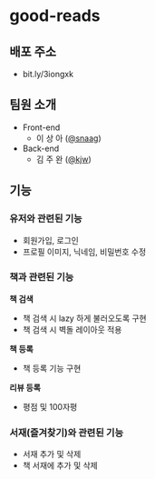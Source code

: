 # good-reads
## 배포 주소
- bit.ly/3iongxk

## 팀원 소개
* Front-end
   - 이 상 아 ([@snaag](https://github.com/snaag))
* Back-end
   - 김 주 완 ([@kjw](https://github.com/kjw217))

## 기능
### 유저와 관련된 기능
- 회원가입, 로그인
- 프로필 이미지, 닉네임, 비밀번호 수정

### 책과 관련된 기능
**책 검색**
- 책 검색 시 lazy 하게 불러오도록 구현
- 책 검색 시 벽돌 레이아웃 적용

**책 등록**
- 책 등록 기능 구현

**리뷰 등록**
- 평점 및 100자평

### 서재(즐겨찾기)와 관련된 기능
- 서재 추가 및 삭제
- 책 서재에 추가 및 삭제
